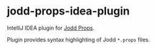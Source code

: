 jodd-props-idea-plugin
======================

IntelliJ IDEA plugin for [Jodd Props](https://jodd.org/props).

Plugin provides syntax highlighting of Jodd `*.props` files.
